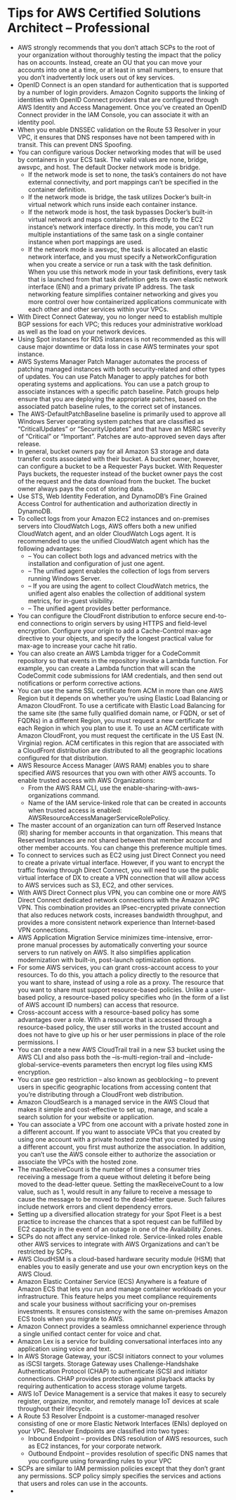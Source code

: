 # Tips for AWS Certified Solutions Architect – Professional
* AWS strongly recommends that you don’t attach SCPs to the root of your organization without thoroughly testing the impact that the policy has on accounts. Instead, create an OU that you can move your accounts into one at a time, or at least in small numbers, to ensure that you don’t inadvertently lock users out of key services.
* OpenID Connect is an open standard for authentication that is supported by a number of login providers. Amazon Cognito supports the linking of identities with OpenID Connect providers that are configured through AWS Identity and Access Management. Once you’ve created an OpenID Connect provider in the IAM Console, you can associate it with an identity pool.
* When you enable DNSSEC validation on the Route 53 Resolver in your VPC, it ensures that DNS responses have not been tampered with in transit. This can prevent DNS Spoofing.
* You can configure various Docker networking modes that will be used by containers in your ECS task. The valid values are none, bridge, awsvpc, and host. The default Docker network mode is bridge.
  * If the network mode is set to none, the task’s containers do not have external connectivity, and port mappings can’t be specified in the container definition.
  * If the network mode is bridge, the task utilizes Docker’s built-in virtual network which runs inside each container instance.
  * If the network mode is host, the task bypasses Docker’s built-in virtual network and maps container ports directly to the EC2 instance’s network interface directly. In this mode, you can’t run multiple instantiations of the same task on a single container instance when port mappings are used.
  * If the network mode is awsvpc, the task is allocated an elastic network interface, and you must specify a NetworkConfiguration when you create a service or run a task with the task definition. When you use this network mode in your task definitions, every task that is launched from that task definition gets its own elastic network interface (ENI) and a primary private IP address. The task networking feature simplifies container networking and gives you more control over how containerized applications communicate with each other and other services within your VPCs.
* With Direct Connect Gateway, you no longer need to establish multiple BGP sessions for each VPC; this reduces your administrative workload as well as the load on your network devices.
* Using Spot instances for RDS instances is not recommended as this will cause major downtime or data loss in case AWS terminates your spot instance.
* AWS Systems Manager Patch Manager automates the process of patching managed instances with both security-related and other types of updates. You can use Patch Manager to apply patches for both operating systems and applications. You can use a patch group to associate instances with a specific patch baseline. Patch groups help ensure that you are deploying the appropriate patches, based on the associated patch baseline rules, to the correct set of instances.
* The AWS-DefaultPatchBaseline baseline is primarily used to approve all Windows Server operating system patches that are classified as “CriticalUpdates” or “SecurityUpdates” and that have an MSRC severity of “Critical” or “Important”. Patches are auto-approved seven days after release.
* In general, bucket owners pay for all Amazon S3 storage and data transfer costs associated with their bucket. A bucket owner, however, can configure a bucket to be a Requester Pays bucket. With Requester Pays buckets, the requester instead of the bucket owner pays the cost of the request and the data download from the bucket. The bucket owner always pays the cost of storing data.
* Use STS, Web Identity Federation, and DynamoDB’s Fine Grained Access Control for authentication and authorization directly in DynamoDB.
* To collect logs from your Amazon EC2 instances and on-premises servers into CloudWatch Logs, AWS offers both a new unified CloudWatch agent, and an older CloudWatch Logs agent. It is recommended to use the unified CloudWatch agent which has the following advantages:
  * – You can collect both logs and advanced metrics with the installation and configuration of just one agent.
  * – The unified agent enables the collection of logs from servers running Windows Server.
  * – If you are using the agent to collect CloudWatch metrics, the unified agent also enables the collection of additional system metrics, for in-guest visibility.
  * – The unified agent provides better performance.
* You can configure the CloudFront distribution to enforce secure end-to-end connections to origin servers by using HTTPS and field-level encryption. Configure your origin to add a Cache-Control max-age directive to your objects, and specify the longest practical value for max-age to increase your cache hit ratio.
* You can also create an AWS Lambda trigger for a CodeCommit repository so that events in the repository invoke a Lambda function. For example, you can create a Lambda function that will scan the CodeCommit code submissions for IAM credentials, and then send out notifications or perform corrective actions.
* You can use the same SSL certificate from ACM in more than one AWS Region but it depends on whether you’re using Elastic Load Balancing or Amazon CloudFront. To use a certificate with Elastic Load Balancing for the same site (the same fully qualified domain name, or FQDN, or set of FQDNs) in a different Region, you must request a new certificate for each Region in which you plan to use it. To use an ACM certificate with Amazon CloudFront, you must request the certificate in the US East (N. Virginia) region. ACM certificates in this region that are associated with a CloudFront distribution are distributed to all the geographic locations configured for that distribution.
* AWS Resource Access Manager (AWS RAM) enables you to share specified AWS resources that you own with other AWS accounts. To enable trusted access with AWS Organizations:
  * From the AWS RAM CLI, use the enable-sharing-with-aws-organizations command.
  * Name of the IAM service-linked role that can be created in accounts when trusted access is enabled: AWSResourceAccessManagerServiceRolePolicy.
* The master account of an organization can turn off Reserved Instance (RI) sharing for member accounts in that organization. This means that Reserved Instances are not shared between that member account and other member accounts. You can change this preference multiple times.
* To connect to services such as EC2 using just Direct Connect you need to create a private virtual interface. However, if you want to encrypt the traffic flowing through Direct Connect, you will need to use the public virtual interface of DX to create a VPN connection that will allow access to AWS services such as S3, EC2, and other services.
* With AWS Direct Connect plus VPN, you can combine one or more AWS Direct Connect dedicated network connections with the Amazon VPC VPN. This combination provides an IPsec-encrypted private connection that also reduces network costs, increases bandwidth throughput, and provides a more consistent network experience than Internet-based VPN connections.
* AWS Application Migration Service minimizes time-intensive, error-prone manual processes by automatically converting your source servers to run natively on AWS. It also simplifies application modernization with built-in, post-launch optimization options.
* For some AWS services, you can grant cross-account access to your resources. To do this, you attach a policy directly to the resource that you want to share, instead of using a role as a proxy. The resource that you want to share must support resource-based policies. Unlike a user-based policy, a resource-based policy specifies who (in the form of a list of AWS account ID numbers) can access that resource.
* Cross-account access with a resource-based policy has some advantages over a role. With a resource that is accessed through a resource-based policy, the user still works in the trusted account and does not have to give up his or her user permissions in place of the role permissions. I
* You can create a new AWS CloudTrail trail in a new S3 bucket using the AWS CLI and also pass both the –is-multi-region-trail and –include-global-service-events parameters then encrypt log files using KMS encryption.
* You can use geo restriction – also known as geoblocking – to prevent users in specific geographic locations from accessing content that you’re distributing through a CloudFront web distribution.
* Amazon CloudSearch is a managed service in the AWS Cloud that makes it simple and cost-effective to set up, manage, and scale a search solution for your website or application.
* You can associate a VPC from one account with a private hosted zone in a different account. If you want to associate VPCs that you created by using one account with a private hosted zone that you created by using a different account, you first must authorize the association. In addition, you can’t use the AWS console either to authorize the association or associate the VPCs with the hosted zone.
* The maxReceiveCount is the number of times a consumer tries receiving a message from a queue without deleting it before being moved to the dead-letter queue. Setting the maxReceiveCount to a low value, such as 1, would result in any failure to receive a message to cause the message to be moved to the dead-letter queue. Such failures include network errors and client dependency errors.
* Setting up a diversified allocation strategy for your Spot Fleet is a best practice to increase the chances that a spot request can be fulfilled by EC2 capacity in the event of an outage in one of the Availability Zones.
* SCPs do not affect any service-linked role. Service-linked roles enable other AWS services to integrate with AWS Organizations and can't be restricted by SCPs.
* AWS CloudHSM is a cloud-based hardware security module (HSM) that enables you to easily generate and use your own encryption keys on the AWS Cloud.
* Amazon Elastic Container Service (ECS) Anywhere is a feature of Amazon ECS that lets you run and manage container workloads on your infrastructure. This feature helps you meet compliance requirements and scale your business without sacrificing your on-premises investments. It ensures consistency with the same on-premises Amazon ECS tools when you migrate to AWS.
* Amazon Connect provides a seamless omnichannel experience through a single unified contact center for voice and chat.
* Amazon Lex is a service for building conversational interfaces into any application using voice and text.
* In AWS Storage Gateway, your iSCSI initiators connect to your volumes as iSCSI targets. Storage Gateway uses Challenge-Handshake Authentication Protocol (CHAP) to authenticate iSCSI and initiator connections. CHAP provides protection against playback attacks by requiring authentication to access storage volume targets.
* AWS IoT Device Management is a service that makes it easy to securely register, organize, monitor, and remotely manage IoT devices at scale throughout their lifecycle.
* A Route 53 Resolver Endpoint is a customer-managed resolver consisting of one or more Elastic Network Interfaces (ENIs) deployed on your VPC. Resolver Endpoints are classified into two types:
  * Inbound Endpoint – provides DNS resolution of AWS resources, such as EC2 instances, for your corporate network.
  * Outbound Endpoint – provides resolution of specific DNS names that you configure using forwarding rules to your VPC
* SCPs are similar to IAM permission policies except that they don’t grant any permissions. SCP policy simply specifies the services and actions that users and roles can use in the accounts.
* 
